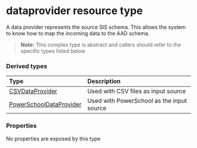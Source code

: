 # dataprovider resource type

A data provider represents the source SIS schema. This allows the system to know how to map the incoming data to the AAD schema. 

> **Note:** This complex type is abstract and callers should refer to the specific types listed below

### Derived types
| Type | Description | 
|:-|:-|
| [CSVDataProvider](CsvDataProvider.md) | Used with CSV files as input source |
| [PowerSchoolDataProvider](PowerSchoolDataProvider.md) | Used with PowerSchool as the input source |

### Properties

No properties are exposed by this type
